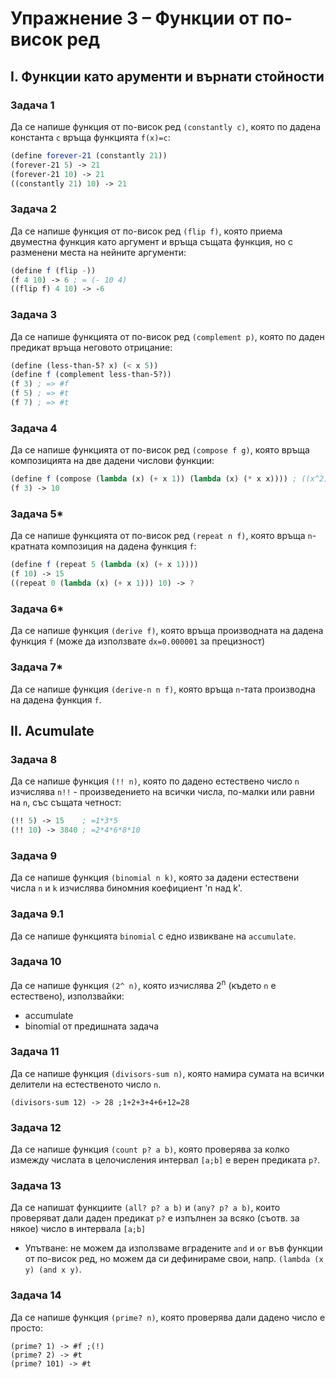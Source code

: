 # Упражнение 3 – Функции от по-висок ред

## I. Функции като арументи и върнати стойности

### Задача 1
Да се напише функция от по-висок ред `(constantly c)`, която по дадена константа `c` връща функцията `f(x)=c`:

```scheme
(define forever-21 (constantly 21))
(forever-21 5) -> 21
(forever-21 10) -> 21
((constantly 21) 10) -> 21
```

### Задача 2
Да се напише функция от по-висок ред `(flip f)`, която приема двуместна функция като аргумент и връща същата функция, но с разменени места на нейните аргументи:

```scheme
(define f (flip -))
(f 4 10) -> 6 ; = (- 10 4)
((flip f) 4 10) -> -6
```

### Задача 3
Да се напише функцията от по-висок ред `(complement p)`, която по даден предикат връща неговото отрицание:

```scheme
(define (less-than-5? x) (< x 5))
(define f (complement less-than-5?))
(f 3) ; => #f
(f 5) ; => #t
(f 7) ; => #t
```

### Задача 4
Да се напише функцията от по-висок ред `(compose f g)`, която връща композицията на две дадени числови функции:

```scheme
(define f (compose (lambda (x) (+ x 1)) (lambda (x) (* x x)))) ; ((x^2)+1)
(f 3) -> 10
```

### Задача 5*
Да се напише функцията от по-висок ред `(repeat n f)`, която връща `n`-кратната композиция на дадена функция `f`:

```scheme
(define f (repeat 5 (lambda (x) (+ x 1))))
(f 10) -> 15
((repeat 0 (lambda (x) (+ x 1))) 10) -> ?
```

### Задача 6*
Да се напише функция `(derive f)`, която връща производната на дадена функция `f` (може да използвате `dx=0.000001` за прецизност)

### Задача 7*
Да се напише функция `(derive-n n f)`, която връща `n`-тата производна на дадена функция `f`.

## II. Acumulate

### Задача 8
Да се напише функция `(!! n)`, която по дадено естествено число `n` изчислява `n!!` - произведението на всички числа, по-малки или равни на `n`, със същата четност:

```scheme
(!! 5) -> 15    ; =1*3*5
(!! 10) -> 3840 ; =2*4*6*8*10
```

### Задача 9
Да се напише функция `(binomial n k)`, която за дадени естествени числа `n` и `k` изчислява биномния коефициент 'n над k'.

### Задача 9.1
Да се напише функцията `binomial` с едно извикване на `accumulate`.

### Задача 10
Да се напише функция `(2^ n)`, която изчислява 2<sup>n</sup> (където `n` е естествено), използвайки:
- accumulate
- binomial от предишната задача

### Задача 11
Да се напише функция `(divisors-sum n)`, която намира сумата на всички делители на естественото число `n`.
```
(divisors-sum 12) -> 28 ;1+2+3+4+6+12=28
```
### Задача 12
Да се напише функция `(count p? a b)`, която проверява за колко измежду числата в целочисления интервал `[a;b]` е верен предиката `p?`.

### Задача 13
Да се напишат функциите `(all? p? a b)` и `(any? p? a b)`, които проверяват дали даден предикат `p?` е изпълнен за всяко (съотв. за някое) число в интервала `[a;b]`
- Упътване: не можем да използваме вградените `and` и `or` във функции от по-висок ред, но можем да си дефинираме свои, напр. `(lambda (x y) (and x y)`.

### Задача 14
Да се напише функция `(prime? n)`, която проверява дали дадено число е просто:
```
(prime? 1) -> #f ;(!)
(prime? 2) -> #t
(prime? 101) -> #t
```
